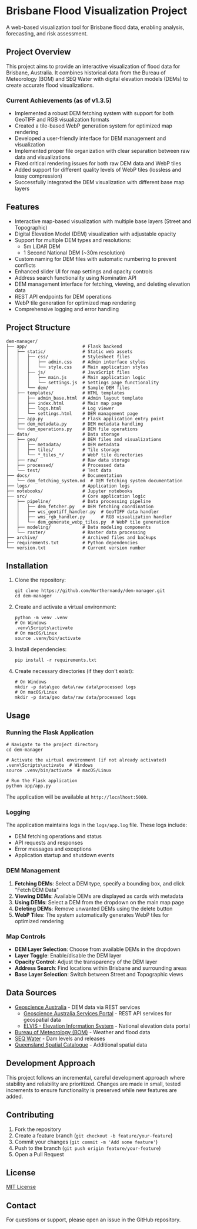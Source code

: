 # Brisbane Flood Visualization Project

A web-based visualization tool for Brisbane flood data, enabling analysis, forecasting, and risk assessment.

## Project Overview

This project aims to provide an interactive visualization of flood data for Brisbane, Australia. It combines historical data from the Bureau of Meteorology (BOM) and SEQ Water with digital elevation models (DEMs) to create accurate flood visualizations.

### Current Achievements (as of v1.3.5)

- Implemented a robust DEM fetching system with support for both GeoTIFF and RGB visualization formats
- Created a tile-based WebP generation system for optimized map rendering
- Developed a user-friendly interface for DEM management and visualization
- Implemented proper file organization with clear separation between raw data and visualizations
- Fixed critical rendering issues for both raw DEM data and WebP tiles
- Added support for different quality levels of WebP tiles (lossless and lossy compression)
- Successfully integrated the DEM visualization with different base map layers

## Features

- Interactive map-based visualization with multiple base layers (Street and Topographic)
- Digital Elevation Model (DEM) visualization with adjustable opacity
- Support for multiple DEM types and resolutions:
  - 5m LiDAR DEM
  - 1 Second National DEM (~30m resolution)
- Custom naming for DEM files with automatic numbering to prevent conflicts
- Enhanced slider UI for map settings and opacity controls
- Address search functionality using Nominatim API
- DEM management interface for fetching, viewing, and deleting elevation data
- REST API endpoints for DEM operations
- WebP tile generation for optimized map rendering
- Comprehensive logging and error handling

## Project Structure

```
dem-manager/
├── app/                     # Flask backend
│   ├── static/              # Static web assets
│   │   ├── css/             # Stylesheet files
│   │   │   ├── admin.css    # Admin interface styles
│   │   │   └── style.css    # Main application styles
│   │   ├── js/              # JavaScript files
│   │   │   ├── main.js      # Main application logic
│   │   │   └── settings.js  # Settings page functionality
│   │   └── dem/             # Sample DEM files
│   ├── templates/           # HTML templates
│   │   ├── admin_base.html  # Admin layout template
│   │   ├── index.html       # Main map page
│   │   ├── logs.html        # Log viewer
│   │   └── settings.html    # DEM management page
│   ├── app.py               # Flask application entry point
│   ├── dem_metadata.py      # DEM metadata handling
│   └── dem_operations.py    # DEM file operations
├── data/                    # Data storage
│   ├── geo/                 # DEM files and visualizations
│   │   ├── metadata/        # DEM metadata
│   │   ├── tiles/           # Tile storage
│   │   └── *_tiles_*/       # WebP tile directories
│   ├── raw/                 # Raw data storage
│   ├── processed/           # Processed data
│   └── test/                # Test data
├── docs/                    # Documentation
│   └── dem_fetching_system.md  # DEM fetching system documentation
├── logs/                    # Application logs
├── notebooks/               # Jupyter notebooks
├── src/                     # Core application logic
│   ├── pipeline/            # Data processing pipeline
│   │   ├── dem_fetcher.py   # DEM fetching coordination
│   │   ├── wcs_geotiff_handler.py  # GeoTIFF data handler
│   │   ├── wms_rgb_handler.py      # RGB visualization handler
│   │   └── dem_generate_webp_tiles.py  # WebP tile generation
│   ├── modeling/            # Data modeling components
│   └── raster/              # Raster data processing
├── archive/                 # Archived files and backups
├── requirements.txt         # Python dependencies
└── version.txt              # Current version number
```

## Installation

1. Clone the repository:
   ```
   git clone https://github.com/Northernandy/dem-manager.git
   cd dem-manager
   ```

2. Create and activate a virtual environment:
   ```
   python -m venv .venv
   # On Windows
   .venv\Scripts\activate
   # On macOS/Linux
   source .venv/bin/activate
   ```

3. Install dependencies:
   ```
   pip install -r requirements.txt
   ```

4. Create necessary directories (if they don't exist):
   ```
   # On Windows
   mkdir -p data\geo data\raw data\processed logs
   # On macOS/Linux
   mkdir -p data/geo data/raw data/processed logs
   ```

## Usage

### Running the Flask Application

```
# Navigate to the project directory
cd dem-manager

# Activate the virtual environment (if not already activated)
.venv\Scripts\activate  # Windows
source .venv/bin/activate  # macOS/Linux

# Run the Flask application
python app/app.py
```

The application will be available at `http://localhost:5000`.

### Logging

The application maintains logs in the `logs/app.log` file. These logs include:
- DEM fetching operations and status
- API requests and responses
- Error messages and exceptions
- Application startup and shutdown events

### DEM Management

1. **Fetching DEMs**: Select a DEM type, specify a bounding box, and click "Fetch DEM Data"
2. **Viewing DEMs**: Available DEMs are displayed as cards with metadata
3. **Using DEMs**: Select a DEM from the dropdown on the main map page
4. **Deleting DEMs**: Remove unwanted DEMs using the delete button
5. **WebP Tiles**: The system automatically generates WebP tiles for optimized rendering

### Map Controls

- **DEM Layer Selection**: Choose from available DEMs in the dropdown
- **Layer Toggle**: Enable/disable the DEM layer
- **Opacity Control**: Adjust the transparency of the DEM layer
- **Address Search**: Find locations within Brisbane and surrounding areas
- **Base Layer Selection**: Switch between Street and Topographic views

## Data Sources

- [Geoscience Australia](https://www.ga.gov.au/) - DEM data via REST services
  - [Geoscience Australia Services Portal](https://services.ga.gov.au/) - REST API services for geospatial data
  - [ELVIS - Elevation Information System](https://elevation.fsdf.org.au/) - National elevation data portal
- [Bureau of Meteorology (BOM)](http://www.bom.gov.au/) - Weather and flood data
- [SEQ Water](https://www.seqwater.com.au/) - Dam levels and releases
- [Queensland Spatial Catalogue](https://qldspatial.information.qld.gov.au/) - Additional spatial data

## Development Approach

This project follows an incremental, careful development approach where stability and reliability are prioritized. Changes are made in small, tested increments to ensure functionality is preserved while new features are added.

## Contributing

1. Fork the repository
2. Create a feature branch (`git checkout -b feature/your-feature`)
3. Commit your changes (`git commit -m 'Add some feature'`)
4. Push to the branch (`git push origin feature/your-feature`)
5. Open a Pull Request

## License

[MIT License](LICENSE)

## Contact

For questions or support, please open an issue in the GitHub repository.
